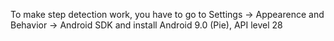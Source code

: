 To make step detection work, you have to go to Settings -> Appearence and Behavior -> Android SDK 
and install Android 9.0 (Pie), API level 28